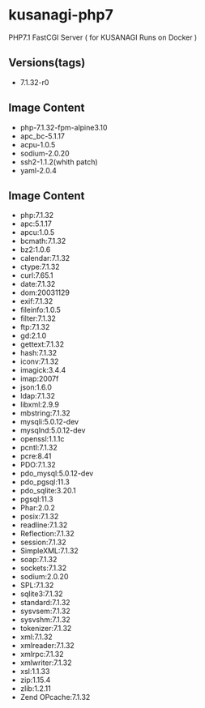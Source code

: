# kusanagi-php7
PHP7.1 FastCGI Server ( for KUSANAGI Runs on Docker )

## Versions(tags)
- 7.1.32-r0

## Image Content
- php-7.1.32-fpm-alpine3.10
- apc_bc-5.1.17
- acpu-1.0.5
- sodium-2.0.20
- ssh2-1.1.2(whith patch)
- yaml-2.0.4

## Image Content
- php:7.1.32
- apc:5.1.17
- apcu:1.0.5
- bcmath:7.1.32
- bz2:1.0.6
- calendar:7.1.32
- ctype:7.1.32
- curl:7.65.1
- date:7.1.32
- dom:20031129
- exif:7.1.32
- fileinfo:1.0.5
- filter:7.1.32
- ftp:7.1.32
- gd:2.1.0
- gettext:7.1.32
- hash:7.1.32
- iconv:7.1.32
- imagick:3.4.4
- imap:2007f
- json:1.6.0
- ldap:7.1.32
- libxml:2.9.9
- mbstring:7.1.32
- mysqli:5.0.12-dev
- mysqlnd:5.0.12-dev
- openssl:1.1.1c
- pcntl:7.1.32
- pcre:8.41
- PDO:7.1.32
- pdo_mysql:5.0.12-dev
- pdo_pgsql:11.3
- pdo_sqlite:3.20.1
- pgsql:11.3
- Phar:2.0.2
- posix:7.1.32
- readline:7.1.32
- Reflection:7.1.32
- session:7.1.32
- SimpleXML:7.1.32
- soap:7.1.32
- sockets:7.1.32
- sodium:2.0.20
- SPL:7.1.32
- sqlite3:7.1.32
- standard:7.1.32
- sysvsem:7.1.32
- sysvshm:7.1.32
- tokenizer:7.1.32
- xml:7.1.32
- xmlreader:7.1.32
- xmlrpc:7.1.32
- xmlwriter:7.1.32
- xsl:1.1.33
- zip:1.15.4
- zlib:1.2.11
- Zend OPcache:7.1.32

